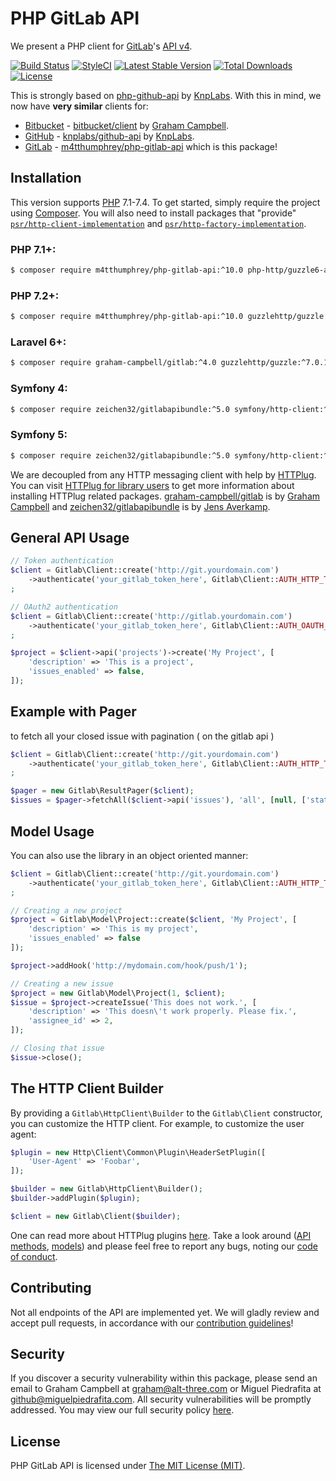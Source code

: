PHP GitLab API
==============

We present a PHP client for [GitLab](https://gitlab.com/)'s [API v4](https://gitlab.com/gitlab-org/gitlab/-/tree/master/doc/api).

[![Build Status](
https://img.shields.io/travis/m4tthumphrey/php-gitlab-api/master?style=flat-square)](https://travis-ci.org/m4tthumphrey/php-gitlab-api)
[![StyleCI](https://github.styleci.io/repos/6816335/shield?branch=master)](https://github.styleci.io/repos/6816335?branch=master)
[![Latest Stable Version](https://poser.pugx.org/m4tthumphrey/php-gitlab-api/version?format=flat-square)](https://packagist.org/packages/m4tthumphrey/php-gitlab-api)
[![Total Downloads](https://poser.pugx.org/m4tthumphrey/php-gitlab-api/downloads?format=flat-square)](https://packagist.org/packages/m4tthumphrey/php-gitlab-api)
[![License](https://poser.pugx.org/m4tthumphrey/php-gitlab-api/license?format=flat-square)](https://packagist.org/packages/m4tthumphrey/php-gitlab-api)

This is strongly based on [php-github-api](https://github.com/KnpLabs/php-github-api) by [KnpLabs](https://github.com/KnpLabs). With this in mind, we now have **very similar** clients for:

* [Bitbucket](https://bitbucket.org/) - [bitbucket/client](https://packagist.org/packages/bitbucket/client) by [Graham Campbell](https://github.com/GrahamCampbell).
* [GitHub](https://github.com/) - [knplabs/github-api](https://packagist.org/packages/knplabs/github-api) by [KnpLabs](https://github.com/KnpLabs/php-github-api).
* [GitLab](https://gitlab.com/) - [m4tthumphrey/php-gitlab-api](https://packagist.org/packages/m4tthumphrey/php-gitlab-api) which is this package!

Installation
------------

This version supports [PHP](https://php.net) 7.1-7.4. To get started, simply require the project using [Composer](https://getcomposer.org). You will also need to install packages that "provide" [`psr/http-client-implementation`](https://packagist.org/providers/psr/http-client-implementation) and [`psr/http-factory-implementation`](https://packagist.org/providers/psr/http-factory-implementation).

### PHP 7.1+:

```bash
$ composer require m4tthumphrey/php-gitlab-api:^10.0 php-http/guzzle6-adapter:^2.0.1 http-interop/http-factory-guzzle:^1.0
```

### PHP 7.2+:

```bash
$ composer require m4tthumphrey/php-gitlab-api:^10.0 guzzlehttp/guzzle:^7.0.1 http-interop/http-factory-guzzle:^1.0
```

### Laravel 6+:

```bash
$ composer require graham-campbell/gitlab:^4.0 guzzlehttp/guzzle:^7.0.1 http-interop/http-factory-guzzle:^1.0
```

### Symfony 4:

```bash
$ composer require zeichen32/gitlabapibundle:^5.0 symfony/http-client:^4.4 nyholm/psr7:^1.3
```

### Symfony 5:

```bash
$ composer require zeichen32/gitlabapibundle:^5.0 symfony/http-client:^5.0 nyholm/psr7:^1.3
```

We are decoupled from any HTTP messaging client with help by [HTTPlug](http://httplug.io). You can visit [HTTPlug for library users](https://docs.php-http.org/en/latest/httplug/users.html) to get more information about installing HTTPlug related packages. [graham-campbell/gitlab](https://github.com/GrahamCampbell/Laravel-GitLab) is by [Graham Campbell](https://github.com/GrahamCampbell) and [zeichen32/gitlabapibundle](https://github.com/Zeichen32/GitLabApiBundle) is by [Jens Averkamp](https://github.com/Zeichen32).

General API Usage
-----------------

```php
// Token authentication
$client = Gitlab\Client::create('http://git.yourdomain.com')
    ->authenticate('your_gitlab_token_here', Gitlab\Client::AUTH_HTTP_TOKEN)
;

// OAuth2 authentication
$client = Gitlab\Client::create('http://gitlab.yourdomain.com')
    ->authenticate('your_gitlab_token_here', Gitlab\Client::AUTH_OAUTH_TOKEN)
;

$project = $client->api('projects')->create('My Project', [
    'description' => 'This is a project',
    'issues_enabled' => false,
]);

```

Example with Pager
------------------

to fetch all your closed issue with pagination ( on the gitlab api )

```php
$client = Gitlab\Client::create('http://git.yourdomain.com')
    ->authenticate('your_gitlab_token_here', Gitlab\Client::AUTH_HTTP_TOKEN)
;

$pager = new Gitlab\ResultPager($client);
$issues = $pager->fetchAll($client->api('issues'), 'all', [null, ['state' => 'closed']]);

```

Model Usage
-----------

You can also use the library in an object oriented manner:

```php
$client = Gitlab\Client::create('http://git.yourdomain.com')
    ->authenticate('your_gitlab_token_here', Gitlab\Client::AUTH_HTTP_TOKEN)
;

// Creating a new project
$project = Gitlab\Model\Project::create($client, 'My Project', [
    'description' => 'This is my project',
    'issues_enabled' => false
]);

$project->addHook('http://mydomain.com/hook/push/1');

// Creating a new issue
$project = new Gitlab\Model\Project(1, $client);
$issue = $project->createIssue('This does not work.', [
    'description' => 'This doesn\'t work properly. Please fix.',
    'assignee_id' => 2,
]);

// Closing that issue
$issue->close();
```

The HTTP Client Builder
-----------------------

By providing a `Gitlab\HttpClient\Builder` to the `Gitlab\Client` constructor, you can customize the HTTP client. For example, to customize the user agent:

```php
$plugin = new Http\Client\Common\Plugin\HeaderSetPlugin([
    'User-Agent' => 'Foobar',
]);

$builder = new Gitlab\HttpClient\Builder();
$builder->addPlugin($plugin);

$client = new Gitlab\Client($builder);
```
One can read more about HTTPlug plugins [here](https://docs.php-http.org/en/latest/plugins/introduction.html#how-it-works). Take a look around ([API methods](https://github.com/m4tthumphrey/php-gitlab-api/tree/master/lib/Gitlab/Api), [models](https://github.com/m4tthumphrey/php-gitlab-api/tree/master/lib/Gitlab/Model)) and please feel free to report any bugs, noting our [code of conduct](.github/CODE_OF_CONDUCT.md).

Contributing
------------

Not all endpoints of the API are implemented yet. We will gladly review and accept pull requests, in accordance with our [contribution guidelines](.github/CONTRIBUTING.md)!

Security
--------

If you discover a security vulnerability within this package, please send an email to Graham Campbell at graham@alt-three.com or Miguel Piedrafita at github@miguelpiedrafita.com. All security vulnerabilities will be promptly addressed. You may view our full security policy [here](https://github.com/m4tthumphrey/php-gitlab-api/security/policy).

License
-------

PHP GitLab API is licensed under [The MIT License (MIT)](LICENSE).
